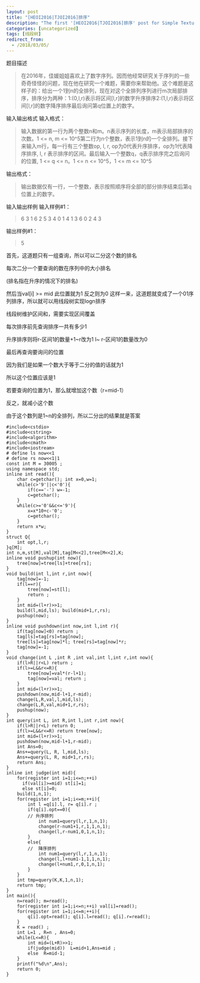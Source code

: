 ```yaml
---
layout: post
title: "[HEOI2016|TJOI2016]排序"
description: "The first '[HEOI2016|TJOI2016]排序' post for Simple Texture theme."
categories: [uncategorized]
tags: [线段树]
redirect_from:
  - /2018/03/05/
---
```


题目描述
>在2016年，佳媛姐姐喜欢上了数字序列。因而他经常研究关于序列的一些奇奇怪怪的问题，现在他在研究一个难题，需要你来帮助他。这个难题是这样子的：给出一个1到n的全排列，现在对这个全排列序列进行m次局部排序，排序分为两种：1:(0,l,r)表示将区间[l,r]的数字升序排序2:(1,l,r)表示将区间[l,r]的数字降序排序最后询问第q位置上的数字。

输入输出格式
输入格式：
>输入数据的第一行为两个整数n和m。n表示序列的长度，m表示局部排序的次数。1 <= n, m <= 10^5第二行为n个整数，表示1到n的一个全排列。接下来输入m行，每一行有三个整数op, l, r, op为0代表升序排序，op为1代表降序排序, l, r 表示排序的区间。最后输入一个整数q，q表示排序完之后询问的位置, 1 <= q <= n。1 <= n <= 10^5，1 <= m <= 10^5

输出格式：
>输出数据仅有一行，一个整数，表示按照顺序将全部的部分排序结束后第q位置上的数字。

输入输出样例
输入样例#1： 
>6 3
1 6 2 5 3 4
0 1 4
1 3 6
0 2 4
3

输出样例#1： 
>5

首先，这道题只有一组查询，所以可以二分这个数的排名

每次二分一个要查询的数在序列中的大小排名

(排名指在升序的情况下的排名)

然后当val[i] >= mid 此位置就为1 反之则为0 这样一来，这道题就变成了一个01序列排序，所以就可以用线段树实现logn排序

线段树维护区间和，需要实现区间覆盖

每次排序前先查询排序一共有多少1

升序排序则将r-区间1的数量+1~r改为1 l~ r-区间1的数量改为0

最后再查询要询问的位置

因为我们是如果一个数大于等于二分的值的话就为1

所以这个位置应该是1

若要查询的位置为1，那么就增加这个数（r=mid-1）

反之，就减小这个数

由于这个数列是1~n的全排列，所以二分出的结果就是答案

```
#include<cstdio>
#include<cstring>
#include<algorithm>
#include<cmath>
#include<iostream>
# define ls now<<1
# define rs now<<1|1
const int M = 30005 ;
using namespace std;
inline int read(){
    char c=getchar(); int x=0,w=1;
    while(c>'9'||c<'0'){
        if(c=='-') w=-1;
        c=getchar();
    }
    while(c>='0'&&c<='9'){
        x=x*10+c-'0';
        c=getchar();
    }
    return x*w;
}
struct Q{
    int opt,l,r;
}q[M];
int n,m,st[M],val[M],tag[M<<2],tree[M<<2],K;
inline void pushup(int now){
    tree[now]=tree[ls]+tree[rs];
}
void build(int l,int r,int now){
    tag[now]=-1;
    if(l==r){
        tree[now]=st[l];
        return ;
    }
    int mid=(l+r)>>1;
    build(l,mid,ls); build(mid+1,r,rs);
    pushup(now);
}
inline void pushdown(int now,int l,int r){
    if(tag[now]<0) return ;
    tag[ls]=tag[rs]=tag[now];
    tree[ls]=tag[now]*l; tree[rs]=tag[now]*r;
    tag[now]=-1;
}
void change(int L ,int R ,int val,int l,int r,int now){
    if(l>R||r<L) return ;
    if(l>=L&&r<=R){
        tree[now]=val*(r-l+1);
        tag[now]=val; return ;
    }
    int mid=(l+r)>>1;
    pushdown(now,mid-l+1,r-mid);
    change(L,R,val,l,mid,ls);
    change(L,R,val,mid+1,r,rs);
    pushup(now);
}
int query(int L, int R,int l,int r,int now){
    if(l>R||r<L) return 0;
    if(l>=L&&r<=R) return tree[now];
    int mid=(l+r)>>1;
    pushdown(now,mid-l+1,r-mid);
    int Ans=0;
    Ans+=query(L, R, l,mid,ls);
    Ans+=query(L, R, mid+1,r,rs);
    return Ans;
}
inline int judge(int mid){
    for(register int i=1;i<=n;++i)
      if(val[i]>=mid) st[i]=1;
      else st[i]=0;
    build(1,n,1);
    for(register int i=1;i<=m;++i){
        int l =q[i].l, r= q[i].r ;
        if(q[i].opt==0){
        // 升序排列 
            int num1=query(l,r,1,n,1);
            change(r-num1+1,r,1,1,n,1);
            change(l,r-num1,0,1,n,1);
        }
        else{
        //  降序排列
            int num1=query(l,r,1,n,1);
            change(l,l+num1-1,1,1,n,1);
            change(l+num1,r,0,1,n,1);
        }
    }
    int tmp=query(K,K,1,n,1);
    return tmp;
}
int main(){
    n=read(); m=read();
    for(register int i=1;i<=n;++i) val[i]=read();
    for(register int i=1;i<=m;++i){
        q[i].opt=read(); q[i].l=read(); q[i].r=read();
    }
    K = read() ;
    int L=1 , R=n , Ans=0;
    while(L<=R){
        int mid=(L+R)>>1;
        if(judge(mid))  L=mid+1,Ans=mid ;
        else  R=mid-1;
    }
    printf("%d\n",Ans);
    return 0;
}
```
